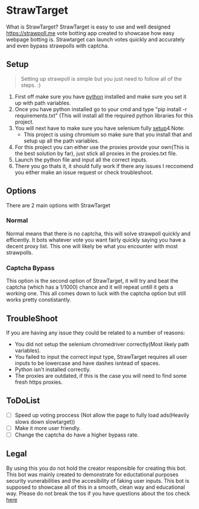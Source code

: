 # **StrawTarget**
What is StrawTarget?
StrawTarget is easy to use and well designed https://strawpoll.me vote botting app created to showcase how easy webpage botting is. Strawtarget can launch votes quickly and accurately and even bypass strawpolls with captcha.
## Setup
>Setting up strawpoll is simple but you just need to follow all of the steps. :)
1. First off make sure you have [python](https://www.python.org/) installed and make sure you set it up with path variables.
2. Once you have python installed go to your cmd and type "pip install -r requirements.txt" (This will install all the required python libraries for this project.
3. You will next have to make sure you have selenium fully [setup](https://selenium-python.readthedocs.io/installation.html)4.Note:
    - This project is using chromium so make sure that you install that and setup up all the path variables.
4. For this project you can either use the proxies provide your own(This is the best solution by far), just stick all proxies in the proxies.txt file.
5. Launch the python file and input all the correct inputs.
6. There you go thats it, it should fully work if there any issues I reccomend you either make an issue request or check troubleshoot.
## Options
There are 2 main options with StrawTarget
### Normal
Normal means that there is no captcha, this will solve strawpoll quickly and efficently. It bots whatever vote you want fairly quickly saying you have a decent proxy list. This one will likely be what you encounter with most strawpolls.
### Captcha Bypass
This option is the second option of StrawTarget, it will try and beat the captcha (which has a 1/1000) chance and it will repeat untill it gets a working one. This all comes down to luck with the captcha option but still works pretty constistantly.
## TroubleShoot
If you are having any issue they could be related to a number of reasons:
- You did not setup the selenium chromedriver correctly(Most likely path variables).
- You failed to input the correct input type, StrawTarget requires all user inputs to be lowercase and have dashes isntead of spaces.
- Python isn't installed correctly.
- The proxies are outdated, if this is the case you will need to find some fresh https proxies.
## ToDoList
- [ ] Speed up voting proccess (Not allow the page to fully load ads(Heavily slows down slowtarget))
- [ ] Make it more user friendly.
- [ ] Change the captcha do have a higher bypass rate.
## Legal
By using this you do not hold the creator responsible for creating this bot. This bot was mainly created to demonstrate for eductational purposes security vunerabilities and the accesibility of faking user inputs. This bot is supposed to showcase all of this in a smooth, clean way and educational way. Please do not break the tos if you have questions about the tos check [here](https://www.fandom.com/curse-terms-of-service)
